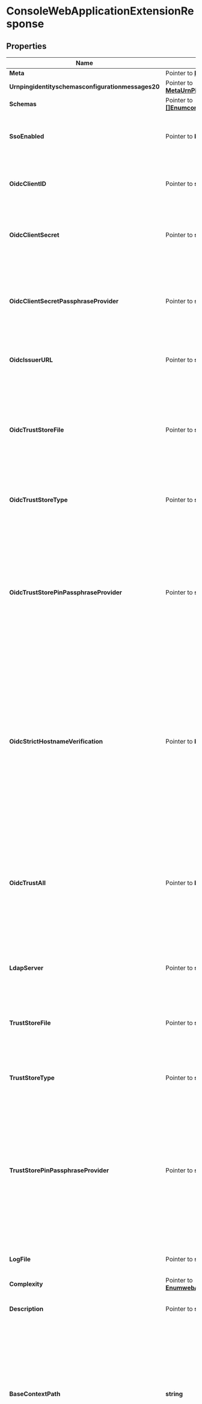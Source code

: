 # ConsoleWebApplicationExtensionResponse

## Properties

Name | Type | Description | Notes
------------ | ------------- | ------------- | -------------
**Meta** | Pointer to [**MetaMeta**](MetaMeta.md) |  | [optional] 
**Urnpingidentityschemasconfigurationmessages20** | Pointer to [**MetaUrnPingidentitySchemasConfigurationMessages20**](MetaUrnPingidentitySchemasConfigurationMessages20.md) |  | [optional] 
**Schemas** | Pointer to [**[]EnumconsoleWebApplicationExtensionSchemaUrn**](EnumconsoleWebApplicationExtensionSchemaUrn.md) |  | [optional] 
**SsoEnabled** | Pointer to **bool** | Indicates that SSO login into the Administrative Console is enabled. | [optional] 
**OidcClientID** | Pointer to **string** | The client ID to use when authenticating to the OpenID Connect provider. | [optional] 
**OidcClientSecret** | Pointer to **string** | The client secret to use when authenticating to the OpenID Connect provider. | [optional] 
**OidcClientSecretPassphraseProvider** | Pointer to **string** | A passphrase provider that may be used to obtain the client secret to use when authenticating to the OpenID Connect provider. | [optional] 
**OidcIssuerURL** | Pointer to **string** | The issuer URL of the OpenID Connect provider. | [optional] 
**OidcTrustStoreFile** | Pointer to **string** | Specifies the path to the truststore file used by this application to evaluate OIDC provider certificates. If this field is left blank, the default JVM trust store will be used. | [optional] 
**OidcTrustStoreType** | Pointer to **string** | Specifies the format for the data in the OIDC trust store file. | [optional] 
**OidcTrustStorePinPassphraseProvider** | Pointer to **string** | The passphrase provider that may be used to obtain the PIN for the trust store used with OIDC providers. This is only required if a trust store file is required, and if that trust store requires a PIN to access its contents. | [optional] 
**OidcStrictHostnameVerification** | Pointer to **bool** | Controls whether or not hostname verification is performed, which checks if the hostname of the OIDC provider matches the name(s) stored inside the certificate it provides. This property should only be set to false for testing purposes. | [optional] 
**OidcTrustAll** | Pointer to **bool** | Controls whether or not this application will always trust any certificate that is presented to it, regardless of its contents. This property should only be set to true for testing purposes. | [optional] 
**LdapServer** | Pointer to **string** | The LDAP URL used to connect to the managed server. | [optional] 
**TrustStoreFile** | Pointer to **string** | Specifies the path to the truststore file, which is used by this application to establish trust of managed servers. | [optional] 
**TrustStoreType** | Pointer to **string** | Specifies the format for the data in the trust store file. | [optional] 
**TrustStorePinPassphraseProvider** | Pointer to **string** | The passphrase provider that may be used to obtain the PIN for the trust store used with managed LDAP servers. This is only required if a trust store file is required, and if that trust store requires a PIN to access its contents. | [optional] 
**LogFile** | Pointer to **string** | The path to the log file for the web application. | [optional] 
**Complexity** | Pointer to [**EnumwebApplicationExtensionComplexityProp**](EnumwebApplicationExtensionComplexityProp.md) |  | [optional] 
**Description** | Pointer to **string** | A description for this Web Application Extension | [optional] 
**BaseContextPath** | **string** | Specifies the base context path that should be used by HTTP clients to reference content. The value must start with a forward slash and at least one additional character and must represent a valid HTTP context path. | 
**WarFile** | Pointer to **string** | Specifies the path to a standard web application archive (WAR) file. | [optional] 
**DocumentRootDirectory** | Pointer to **string** | Specifies the path to the directory on the local filesystem containing the files to be served by this Web Application Extension. The path must exist, and it must be a directory. | [optional] 
**DeploymentDescriptorFile** | Pointer to **string** | Specifies the path to the deployment descriptor file when used with document-root-directory. | [optional] 
**TemporaryDirectory** | Pointer to **string** | Specifies the path to the directory that may be used to store temporary files such as extracted WAR files and compiled JSP files. | [optional] 
**InitParameter** | Pointer to **[]string** | Specifies an initialization parameter to pass into the web application during startup. | [optional] 

## Methods

### NewConsoleWebApplicationExtensionResponse

`func NewConsoleWebApplicationExtensionResponse(baseContextPath string, ) *ConsoleWebApplicationExtensionResponse`

NewConsoleWebApplicationExtensionResponse instantiates a new ConsoleWebApplicationExtensionResponse object
This constructor will assign default values to properties that have it defined,
and makes sure properties required by API are set, but the set of arguments
will change when the set of required properties is changed

### NewConsoleWebApplicationExtensionResponseWithDefaults

`func NewConsoleWebApplicationExtensionResponseWithDefaults() *ConsoleWebApplicationExtensionResponse`

NewConsoleWebApplicationExtensionResponseWithDefaults instantiates a new ConsoleWebApplicationExtensionResponse object
This constructor will only assign default values to properties that have it defined,
but it doesn't guarantee that properties required by API are set

### GetMeta

`func (o *ConsoleWebApplicationExtensionResponse) GetMeta() MetaMeta`

GetMeta returns the Meta field if non-nil, zero value otherwise.

### GetMetaOk

`func (o *ConsoleWebApplicationExtensionResponse) GetMetaOk() (*MetaMeta, bool)`

GetMetaOk returns a tuple with the Meta field if it's non-nil, zero value otherwise
and a boolean to check if the value has been set.

### SetMeta

`func (o *ConsoleWebApplicationExtensionResponse) SetMeta(v MetaMeta)`

SetMeta sets Meta field to given value.

### HasMeta

`func (o *ConsoleWebApplicationExtensionResponse) HasMeta() bool`

HasMeta returns a boolean if a field has been set.

### GetUrnpingidentityschemasconfigurationmessages20

`func (o *ConsoleWebApplicationExtensionResponse) GetUrnpingidentityschemasconfigurationmessages20() MetaUrnPingidentitySchemasConfigurationMessages20`

GetUrnpingidentityschemasconfigurationmessages20 returns the Urnpingidentityschemasconfigurationmessages20 field if non-nil, zero value otherwise.

### GetUrnpingidentityschemasconfigurationmessages20Ok

`func (o *ConsoleWebApplicationExtensionResponse) GetUrnpingidentityschemasconfigurationmessages20Ok() (*MetaUrnPingidentitySchemasConfigurationMessages20, bool)`

GetUrnpingidentityschemasconfigurationmessages20Ok returns a tuple with the Urnpingidentityschemasconfigurationmessages20 field if it's non-nil, zero value otherwise
and a boolean to check if the value has been set.

### SetUrnpingidentityschemasconfigurationmessages20

`func (o *ConsoleWebApplicationExtensionResponse) SetUrnpingidentityschemasconfigurationmessages20(v MetaUrnPingidentitySchemasConfigurationMessages20)`

SetUrnpingidentityschemasconfigurationmessages20 sets Urnpingidentityschemasconfigurationmessages20 field to given value.

### HasUrnpingidentityschemasconfigurationmessages20

`func (o *ConsoleWebApplicationExtensionResponse) HasUrnpingidentityschemasconfigurationmessages20() bool`

HasUrnpingidentityschemasconfigurationmessages20 returns a boolean if a field has been set.

### GetSchemas

`func (o *ConsoleWebApplicationExtensionResponse) GetSchemas() []EnumconsoleWebApplicationExtensionSchemaUrn`

GetSchemas returns the Schemas field if non-nil, zero value otherwise.

### GetSchemasOk

`func (o *ConsoleWebApplicationExtensionResponse) GetSchemasOk() (*[]EnumconsoleWebApplicationExtensionSchemaUrn, bool)`

GetSchemasOk returns a tuple with the Schemas field if it's non-nil, zero value otherwise
and a boolean to check if the value has been set.

### SetSchemas

`func (o *ConsoleWebApplicationExtensionResponse) SetSchemas(v []EnumconsoleWebApplicationExtensionSchemaUrn)`

SetSchemas sets Schemas field to given value.

### HasSchemas

`func (o *ConsoleWebApplicationExtensionResponse) HasSchemas() bool`

HasSchemas returns a boolean if a field has been set.

### GetSsoEnabled

`func (o *ConsoleWebApplicationExtensionResponse) GetSsoEnabled() bool`

GetSsoEnabled returns the SsoEnabled field if non-nil, zero value otherwise.

### GetSsoEnabledOk

`func (o *ConsoleWebApplicationExtensionResponse) GetSsoEnabledOk() (*bool, bool)`

GetSsoEnabledOk returns a tuple with the SsoEnabled field if it's non-nil, zero value otherwise
and a boolean to check if the value has been set.

### SetSsoEnabled

`func (o *ConsoleWebApplicationExtensionResponse) SetSsoEnabled(v bool)`

SetSsoEnabled sets SsoEnabled field to given value.

### HasSsoEnabled

`func (o *ConsoleWebApplicationExtensionResponse) HasSsoEnabled() bool`

HasSsoEnabled returns a boolean if a field has been set.

### GetOidcClientID

`func (o *ConsoleWebApplicationExtensionResponse) GetOidcClientID() string`

GetOidcClientID returns the OidcClientID field if non-nil, zero value otherwise.

### GetOidcClientIDOk

`func (o *ConsoleWebApplicationExtensionResponse) GetOidcClientIDOk() (*string, bool)`

GetOidcClientIDOk returns a tuple with the OidcClientID field if it's non-nil, zero value otherwise
and a boolean to check if the value has been set.

### SetOidcClientID

`func (o *ConsoleWebApplicationExtensionResponse) SetOidcClientID(v string)`

SetOidcClientID sets OidcClientID field to given value.

### HasOidcClientID

`func (o *ConsoleWebApplicationExtensionResponse) HasOidcClientID() bool`

HasOidcClientID returns a boolean if a field has been set.

### GetOidcClientSecret

`func (o *ConsoleWebApplicationExtensionResponse) GetOidcClientSecret() string`

GetOidcClientSecret returns the OidcClientSecret field if non-nil, zero value otherwise.

### GetOidcClientSecretOk

`func (o *ConsoleWebApplicationExtensionResponse) GetOidcClientSecretOk() (*string, bool)`

GetOidcClientSecretOk returns a tuple with the OidcClientSecret field if it's non-nil, zero value otherwise
and a boolean to check if the value has been set.

### SetOidcClientSecret

`func (o *ConsoleWebApplicationExtensionResponse) SetOidcClientSecret(v string)`

SetOidcClientSecret sets OidcClientSecret field to given value.

### HasOidcClientSecret

`func (o *ConsoleWebApplicationExtensionResponse) HasOidcClientSecret() bool`

HasOidcClientSecret returns a boolean if a field has been set.

### GetOidcClientSecretPassphraseProvider

`func (o *ConsoleWebApplicationExtensionResponse) GetOidcClientSecretPassphraseProvider() string`

GetOidcClientSecretPassphraseProvider returns the OidcClientSecretPassphraseProvider field if non-nil, zero value otherwise.

### GetOidcClientSecretPassphraseProviderOk

`func (o *ConsoleWebApplicationExtensionResponse) GetOidcClientSecretPassphraseProviderOk() (*string, bool)`

GetOidcClientSecretPassphraseProviderOk returns a tuple with the OidcClientSecretPassphraseProvider field if it's non-nil, zero value otherwise
and a boolean to check if the value has been set.

### SetOidcClientSecretPassphraseProvider

`func (o *ConsoleWebApplicationExtensionResponse) SetOidcClientSecretPassphraseProvider(v string)`

SetOidcClientSecretPassphraseProvider sets OidcClientSecretPassphraseProvider field to given value.

### HasOidcClientSecretPassphraseProvider

`func (o *ConsoleWebApplicationExtensionResponse) HasOidcClientSecretPassphraseProvider() bool`

HasOidcClientSecretPassphraseProvider returns a boolean if a field has been set.

### GetOidcIssuerURL

`func (o *ConsoleWebApplicationExtensionResponse) GetOidcIssuerURL() string`

GetOidcIssuerURL returns the OidcIssuerURL field if non-nil, zero value otherwise.

### GetOidcIssuerURLOk

`func (o *ConsoleWebApplicationExtensionResponse) GetOidcIssuerURLOk() (*string, bool)`

GetOidcIssuerURLOk returns a tuple with the OidcIssuerURL field if it's non-nil, zero value otherwise
and a boolean to check if the value has been set.

### SetOidcIssuerURL

`func (o *ConsoleWebApplicationExtensionResponse) SetOidcIssuerURL(v string)`

SetOidcIssuerURL sets OidcIssuerURL field to given value.

### HasOidcIssuerURL

`func (o *ConsoleWebApplicationExtensionResponse) HasOidcIssuerURL() bool`

HasOidcIssuerURL returns a boolean if a field has been set.

### GetOidcTrustStoreFile

`func (o *ConsoleWebApplicationExtensionResponse) GetOidcTrustStoreFile() string`

GetOidcTrustStoreFile returns the OidcTrustStoreFile field if non-nil, zero value otherwise.

### GetOidcTrustStoreFileOk

`func (o *ConsoleWebApplicationExtensionResponse) GetOidcTrustStoreFileOk() (*string, bool)`

GetOidcTrustStoreFileOk returns a tuple with the OidcTrustStoreFile field if it's non-nil, zero value otherwise
and a boolean to check if the value has been set.

### SetOidcTrustStoreFile

`func (o *ConsoleWebApplicationExtensionResponse) SetOidcTrustStoreFile(v string)`

SetOidcTrustStoreFile sets OidcTrustStoreFile field to given value.

### HasOidcTrustStoreFile

`func (o *ConsoleWebApplicationExtensionResponse) HasOidcTrustStoreFile() bool`

HasOidcTrustStoreFile returns a boolean if a field has been set.

### GetOidcTrustStoreType

`func (o *ConsoleWebApplicationExtensionResponse) GetOidcTrustStoreType() string`

GetOidcTrustStoreType returns the OidcTrustStoreType field if non-nil, zero value otherwise.

### GetOidcTrustStoreTypeOk

`func (o *ConsoleWebApplicationExtensionResponse) GetOidcTrustStoreTypeOk() (*string, bool)`

GetOidcTrustStoreTypeOk returns a tuple with the OidcTrustStoreType field if it's non-nil, zero value otherwise
and a boolean to check if the value has been set.

### SetOidcTrustStoreType

`func (o *ConsoleWebApplicationExtensionResponse) SetOidcTrustStoreType(v string)`

SetOidcTrustStoreType sets OidcTrustStoreType field to given value.

### HasOidcTrustStoreType

`func (o *ConsoleWebApplicationExtensionResponse) HasOidcTrustStoreType() bool`

HasOidcTrustStoreType returns a boolean if a field has been set.

### GetOidcTrustStorePinPassphraseProvider

`func (o *ConsoleWebApplicationExtensionResponse) GetOidcTrustStorePinPassphraseProvider() string`

GetOidcTrustStorePinPassphraseProvider returns the OidcTrustStorePinPassphraseProvider field if non-nil, zero value otherwise.

### GetOidcTrustStorePinPassphraseProviderOk

`func (o *ConsoleWebApplicationExtensionResponse) GetOidcTrustStorePinPassphraseProviderOk() (*string, bool)`

GetOidcTrustStorePinPassphraseProviderOk returns a tuple with the OidcTrustStorePinPassphraseProvider field if it's non-nil, zero value otherwise
and a boolean to check if the value has been set.

### SetOidcTrustStorePinPassphraseProvider

`func (o *ConsoleWebApplicationExtensionResponse) SetOidcTrustStorePinPassphraseProvider(v string)`

SetOidcTrustStorePinPassphraseProvider sets OidcTrustStorePinPassphraseProvider field to given value.

### HasOidcTrustStorePinPassphraseProvider

`func (o *ConsoleWebApplicationExtensionResponse) HasOidcTrustStorePinPassphraseProvider() bool`

HasOidcTrustStorePinPassphraseProvider returns a boolean if a field has been set.

### GetOidcStrictHostnameVerification

`func (o *ConsoleWebApplicationExtensionResponse) GetOidcStrictHostnameVerification() bool`

GetOidcStrictHostnameVerification returns the OidcStrictHostnameVerification field if non-nil, zero value otherwise.

### GetOidcStrictHostnameVerificationOk

`func (o *ConsoleWebApplicationExtensionResponse) GetOidcStrictHostnameVerificationOk() (*bool, bool)`

GetOidcStrictHostnameVerificationOk returns a tuple with the OidcStrictHostnameVerification field if it's non-nil, zero value otherwise
and a boolean to check if the value has been set.

### SetOidcStrictHostnameVerification

`func (o *ConsoleWebApplicationExtensionResponse) SetOidcStrictHostnameVerification(v bool)`

SetOidcStrictHostnameVerification sets OidcStrictHostnameVerification field to given value.

### HasOidcStrictHostnameVerification

`func (o *ConsoleWebApplicationExtensionResponse) HasOidcStrictHostnameVerification() bool`

HasOidcStrictHostnameVerification returns a boolean if a field has been set.

### GetOidcTrustAll

`func (o *ConsoleWebApplicationExtensionResponse) GetOidcTrustAll() bool`

GetOidcTrustAll returns the OidcTrustAll field if non-nil, zero value otherwise.

### GetOidcTrustAllOk

`func (o *ConsoleWebApplicationExtensionResponse) GetOidcTrustAllOk() (*bool, bool)`

GetOidcTrustAllOk returns a tuple with the OidcTrustAll field if it's non-nil, zero value otherwise
and a boolean to check if the value has been set.

### SetOidcTrustAll

`func (o *ConsoleWebApplicationExtensionResponse) SetOidcTrustAll(v bool)`

SetOidcTrustAll sets OidcTrustAll field to given value.

### HasOidcTrustAll

`func (o *ConsoleWebApplicationExtensionResponse) HasOidcTrustAll() bool`

HasOidcTrustAll returns a boolean if a field has been set.

### GetLdapServer

`func (o *ConsoleWebApplicationExtensionResponse) GetLdapServer() string`

GetLdapServer returns the LdapServer field if non-nil, zero value otherwise.

### GetLdapServerOk

`func (o *ConsoleWebApplicationExtensionResponse) GetLdapServerOk() (*string, bool)`

GetLdapServerOk returns a tuple with the LdapServer field if it's non-nil, zero value otherwise
and a boolean to check if the value has been set.

### SetLdapServer

`func (o *ConsoleWebApplicationExtensionResponse) SetLdapServer(v string)`

SetLdapServer sets LdapServer field to given value.

### HasLdapServer

`func (o *ConsoleWebApplicationExtensionResponse) HasLdapServer() bool`

HasLdapServer returns a boolean if a field has been set.

### GetTrustStoreFile

`func (o *ConsoleWebApplicationExtensionResponse) GetTrustStoreFile() string`

GetTrustStoreFile returns the TrustStoreFile field if non-nil, zero value otherwise.

### GetTrustStoreFileOk

`func (o *ConsoleWebApplicationExtensionResponse) GetTrustStoreFileOk() (*string, bool)`

GetTrustStoreFileOk returns a tuple with the TrustStoreFile field if it's non-nil, zero value otherwise
and a boolean to check if the value has been set.

### SetTrustStoreFile

`func (o *ConsoleWebApplicationExtensionResponse) SetTrustStoreFile(v string)`

SetTrustStoreFile sets TrustStoreFile field to given value.

### HasTrustStoreFile

`func (o *ConsoleWebApplicationExtensionResponse) HasTrustStoreFile() bool`

HasTrustStoreFile returns a boolean if a field has been set.

### GetTrustStoreType

`func (o *ConsoleWebApplicationExtensionResponse) GetTrustStoreType() string`

GetTrustStoreType returns the TrustStoreType field if non-nil, zero value otherwise.

### GetTrustStoreTypeOk

`func (o *ConsoleWebApplicationExtensionResponse) GetTrustStoreTypeOk() (*string, bool)`

GetTrustStoreTypeOk returns a tuple with the TrustStoreType field if it's non-nil, zero value otherwise
and a boolean to check if the value has been set.

### SetTrustStoreType

`func (o *ConsoleWebApplicationExtensionResponse) SetTrustStoreType(v string)`

SetTrustStoreType sets TrustStoreType field to given value.

### HasTrustStoreType

`func (o *ConsoleWebApplicationExtensionResponse) HasTrustStoreType() bool`

HasTrustStoreType returns a boolean if a field has been set.

### GetTrustStorePinPassphraseProvider

`func (o *ConsoleWebApplicationExtensionResponse) GetTrustStorePinPassphraseProvider() string`

GetTrustStorePinPassphraseProvider returns the TrustStorePinPassphraseProvider field if non-nil, zero value otherwise.

### GetTrustStorePinPassphraseProviderOk

`func (o *ConsoleWebApplicationExtensionResponse) GetTrustStorePinPassphraseProviderOk() (*string, bool)`

GetTrustStorePinPassphraseProviderOk returns a tuple with the TrustStorePinPassphraseProvider field if it's non-nil, zero value otherwise
and a boolean to check if the value has been set.

### SetTrustStorePinPassphraseProvider

`func (o *ConsoleWebApplicationExtensionResponse) SetTrustStorePinPassphraseProvider(v string)`

SetTrustStorePinPassphraseProvider sets TrustStorePinPassphraseProvider field to given value.

### HasTrustStorePinPassphraseProvider

`func (o *ConsoleWebApplicationExtensionResponse) HasTrustStorePinPassphraseProvider() bool`

HasTrustStorePinPassphraseProvider returns a boolean if a field has been set.

### GetLogFile

`func (o *ConsoleWebApplicationExtensionResponse) GetLogFile() string`

GetLogFile returns the LogFile field if non-nil, zero value otherwise.

### GetLogFileOk

`func (o *ConsoleWebApplicationExtensionResponse) GetLogFileOk() (*string, bool)`

GetLogFileOk returns a tuple with the LogFile field if it's non-nil, zero value otherwise
and a boolean to check if the value has been set.

### SetLogFile

`func (o *ConsoleWebApplicationExtensionResponse) SetLogFile(v string)`

SetLogFile sets LogFile field to given value.

### HasLogFile

`func (o *ConsoleWebApplicationExtensionResponse) HasLogFile() bool`

HasLogFile returns a boolean if a field has been set.

### GetComplexity

`func (o *ConsoleWebApplicationExtensionResponse) GetComplexity() EnumwebApplicationExtensionComplexityProp`

GetComplexity returns the Complexity field if non-nil, zero value otherwise.

### GetComplexityOk

`func (o *ConsoleWebApplicationExtensionResponse) GetComplexityOk() (*EnumwebApplicationExtensionComplexityProp, bool)`

GetComplexityOk returns a tuple with the Complexity field if it's non-nil, zero value otherwise
and a boolean to check if the value has been set.

### SetComplexity

`func (o *ConsoleWebApplicationExtensionResponse) SetComplexity(v EnumwebApplicationExtensionComplexityProp)`

SetComplexity sets Complexity field to given value.

### HasComplexity

`func (o *ConsoleWebApplicationExtensionResponse) HasComplexity() bool`

HasComplexity returns a boolean if a field has been set.

### GetDescription

`func (o *ConsoleWebApplicationExtensionResponse) GetDescription() string`

GetDescription returns the Description field if non-nil, zero value otherwise.

### GetDescriptionOk

`func (o *ConsoleWebApplicationExtensionResponse) GetDescriptionOk() (*string, bool)`

GetDescriptionOk returns a tuple with the Description field if it's non-nil, zero value otherwise
and a boolean to check if the value has been set.

### SetDescription

`func (o *ConsoleWebApplicationExtensionResponse) SetDescription(v string)`

SetDescription sets Description field to given value.

### HasDescription

`func (o *ConsoleWebApplicationExtensionResponse) HasDescription() bool`

HasDescription returns a boolean if a field has been set.

### GetBaseContextPath

`func (o *ConsoleWebApplicationExtensionResponse) GetBaseContextPath() string`

GetBaseContextPath returns the BaseContextPath field if non-nil, zero value otherwise.

### GetBaseContextPathOk

`func (o *ConsoleWebApplicationExtensionResponse) GetBaseContextPathOk() (*string, bool)`

GetBaseContextPathOk returns a tuple with the BaseContextPath field if it's non-nil, zero value otherwise
and a boolean to check if the value has been set.

### SetBaseContextPath

`func (o *ConsoleWebApplicationExtensionResponse) SetBaseContextPath(v string)`

SetBaseContextPath sets BaseContextPath field to given value.


### GetWarFile

`func (o *ConsoleWebApplicationExtensionResponse) GetWarFile() string`

GetWarFile returns the WarFile field if non-nil, zero value otherwise.

### GetWarFileOk

`func (o *ConsoleWebApplicationExtensionResponse) GetWarFileOk() (*string, bool)`

GetWarFileOk returns a tuple with the WarFile field if it's non-nil, zero value otherwise
and a boolean to check if the value has been set.

### SetWarFile

`func (o *ConsoleWebApplicationExtensionResponse) SetWarFile(v string)`

SetWarFile sets WarFile field to given value.

### HasWarFile

`func (o *ConsoleWebApplicationExtensionResponse) HasWarFile() bool`

HasWarFile returns a boolean if a field has been set.

### GetDocumentRootDirectory

`func (o *ConsoleWebApplicationExtensionResponse) GetDocumentRootDirectory() string`

GetDocumentRootDirectory returns the DocumentRootDirectory field if non-nil, zero value otherwise.

### GetDocumentRootDirectoryOk

`func (o *ConsoleWebApplicationExtensionResponse) GetDocumentRootDirectoryOk() (*string, bool)`

GetDocumentRootDirectoryOk returns a tuple with the DocumentRootDirectory field if it's non-nil, zero value otherwise
and a boolean to check if the value has been set.

### SetDocumentRootDirectory

`func (o *ConsoleWebApplicationExtensionResponse) SetDocumentRootDirectory(v string)`

SetDocumentRootDirectory sets DocumentRootDirectory field to given value.

### HasDocumentRootDirectory

`func (o *ConsoleWebApplicationExtensionResponse) HasDocumentRootDirectory() bool`

HasDocumentRootDirectory returns a boolean if a field has been set.

### GetDeploymentDescriptorFile

`func (o *ConsoleWebApplicationExtensionResponse) GetDeploymentDescriptorFile() string`

GetDeploymentDescriptorFile returns the DeploymentDescriptorFile field if non-nil, zero value otherwise.

### GetDeploymentDescriptorFileOk

`func (o *ConsoleWebApplicationExtensionResponse) GetDeploymentDescriptorFileOk() (*string, bool)`

GetDeploymentDescriptorFileOk returns a tuple with the DeploymentDescriptorFile field if it's non-nil, zero value otherwise
and a boolean to check if the value has been set.

### SetDeploymentDescriptorFile

`func (o *ConsoleWebApplicationExtensionResponse) SetDeploymentDescriptorFile(v string)`

SetDeploymentDescriptorFile sets DeploymentDescriptorFile field to given value.

### HasDeploymentDescriptorFile

`func (o *ConsoleWebApplicationExtensionResponse) HasDeploymentDescriptorFile() bool`

HasDeploymentDescriptorFile returns a boolean if a field has been set.

### GetTemporaryDirectory

`func (o *ConsoleWebApplicationExtensionResponse) GetTemporaryDirectory() string`

GetTemporaryDirectory returns the TemporaryDirectory field if non-nil, zero value otherwise.

### GetTemporaryDirectoryOk

`func (o *ConsoleWebApplicationExtensionResponse) GetTemporaryDirectoryOk() (*string, bool)`

GetTemporaryDirectoryOk returns a tuple with the TemporaryDirectory field if it's non-nil, zero value otherwise
and a boolean to check if the value has been set.

### SetTemporaryDirectory

`func (o *ConsoleWebApplicationExtensionResponse) SetTemporaryDirectory(v string)`

SetTemporaryDirectory sets TemporaryDirectory field to given value.

### HasTemporaryDirectory

`func (o *ConsoleWebApplicationExtensionResponse) HasTemporaryDirectory() bool`

HasTemporaryDirectory returns a boolean if a field has been set.

### GetInitParameter

`func (o *ConsoleWebApplicationExtensionResponse) GetInitParameter() []string`

GetInitParameter returns the InitParameter field if non-nil, zero value otherwise.

### GetInitParameterOk

`func (o *ConsoleWebApplicationExtensionResponse) GetInitParameterOk() (*[]string, bool)`

GetInitParameterOk returns a tuple with the InitParameter field if it's non-nil, zero value otherwise
and a boolean to check if the value has been set.

### SetInitParameter

`func (o *ConsoleWebApplicationExtensionResponse) SetInitParameter(v []string)`

SetInitParameter sets InitParameter field to given value.

### HasInitParameter

`func (o *ConsoleWebApplicationExtensionResponse) HasInitParameter() bool`

HasInitParameter returns a boolean if a field has been set.


[[Back to Model list]](../README.md#documentation-for-models) [[Back to API list]](../README.md#documentation-for-api-endpoints) [[Back to README]](../README.md)


